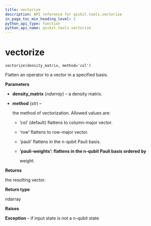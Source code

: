 ```yaml
---
title: vectorize
description: API reference for qiskit.tools.vectorize
in_page_toc_min_heading_level: 1
python_api_type: function
python_api_name: qiskit.tools.vectorize
---
```


# vectorize

<span id="qiskit.tools.vectorize" />

`vectorize(density_matrix, method='col')`

Flatten an operator to a vector in a specified basis.

**Parameters**

*   **density\_matrix** (*ndarray*) – a density matrix.

*   **method** (*str*) –

    the method of vectorization. Allowed values are:

    *   ’col’ (default) flattens to column-major vector.

    *   ’row’ flattens to row-major vector.

    *   ’pauli’ flattens in the n-qubit Pauli basis.

    *   **’pauli-weights’: flattens in the n-qubit Pauli basis ordered by**

        weight.

**Returns**

the resulting vector.

**Return type**

ndarray

**Raises**

**Exception** – if input state is not a n-qubit state

